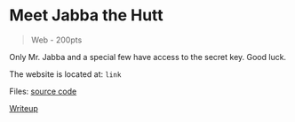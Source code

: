 
# Meet Jabba the Hutt
> Web - 200pts

Only Mr. Jabba and a special few have access to the secret key. Good luck. 

The website is located at: `link`

Files: 
[source code](./scr/)

[Writeup](./writeup/)